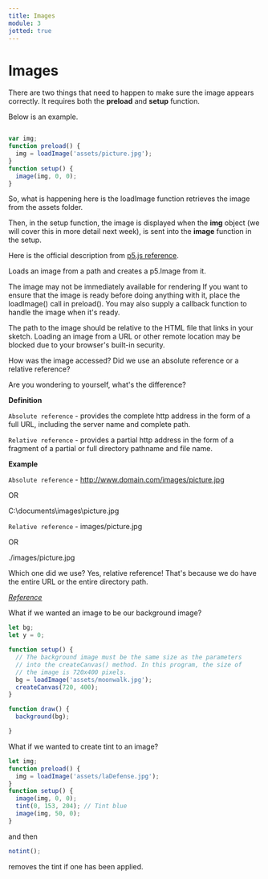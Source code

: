 ```yaml
---
title: Images
module: 3
jotted: true
---
```


# Images

There are two things that need to happen to make sure the image appears correctly.  It requires both the **preload** and **setup** function.

Below is an example.

```js

var img;
function preload() {
  img = loadImage('assets/picture.jpg');
}
function setup() {
  image(img, 0, 0);
}

```

So, what is happening here is the loadImage function retrieves the image from the assets folder.

Then, in the setup function, the image is displayed when the **img** object (we will cover this in more detail next week), is sent into the **image** function in the setup.

Here is the official description from <a href="p5js.org/reference" target="_new">p5.js reference</a>.

Loads an image from a path and creates a p5.Image from it.

The image may not be immediately available for rendering If you want to ensure that the image is ready before doing anything with it, place the loadImage() call in preload(). You may also supply a callback function to handle the image when it's ready.

The path to the image should be relative to the HTML file that links in your sketch. Loading an image from a URL or other remote location may be blocked due to your browser's built-in security.

How was the image accessed?  Did we use an absolute reference or a relative reference?

Are you wondering to yourself, what's the difference?

**Definition**

`Absolute reference` - provides the complete http address in the form of a full URL, including the server name and complete path.

`Relative reference` - provides a partial http address in the form of a fragment of a partial or full directory pathname and file name. 

**Example**

`Absolute reference` - http://www.domain.com/images/picture.jpg 

OR

C:\documents\images\picture.jpg


`Relative reference` - images/picture.jpg

OR

./images/picture.jpg

Which one did we use? Yes, relative reference!  That's because we do have the entire URL or the entire directory path.

<em><a href="https://www.andrew.cmu.edu/server/references.html" target="_new">Reference</a></em>

What if we wanted an image to be our background image?

```js
let bg;
let y = 0;

function setup() {
  // The background image must be the same size as the parameters
  // into the createCanvas() method. In this program, the size of
  // the image is 720x400 pixels.
  bg = loadImage('assets/moonwalk.jpg');
  createCanvas(720, 400);
}

function draw() {
  background(bg);

}
```

What if we wanted to create tint to an image?

```js
let img;
function preload() {
  img = loadImage('assets/laDefense.jpg');
}
function setup() {
  image(img, 0, 0);
  tint(0, 153, 204); // Tint blue
  image(img, 50, 0);
}
```

and then 

```js
notint();
```

removes the tint if one has been applied.